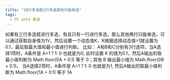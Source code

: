 ```yaml
---
title: "10行多选框1行多选其他只能单选"
tags:
  - PC antd 单选
---
```


如果有三行多选框进行多选，有且只有一行进行多选，那么其他两行只能单选，可以通过获取自身值为1V，然后设置一个动态值K，K根据选择动态值>1就设置为0.1，最后取最大值和最小值进行判断。
比如：
A和B和C分别有3行选项，当A选择1项时，A条件是 A>1？1: 0 也就是为0, 此时设置 K 的值为0.1，然后A输出的取最小值判断为 Math.floor(0A + 0.1) 等于 0；其他 B 输出最小值为 Math.floor(0B + 0.1)。
当A选择2项时，A条件是 A>1？1: 0 也就是为1, 然后A输出的取最小值判断为 Math.floor(1A + 0.1) 等于 1A



